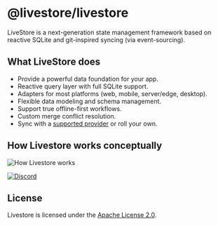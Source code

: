 # @livestore/livestore

LiveStore is a next-generation state management framework based on reactive SQLite and git-inspired syncing (via event-sourcing).

## What LiveStore does

- Provide a powerful data foundation for your app.
- Reactive query layer with full SQLite support.
- Adapters for most platforms (web, mobile, server/edge, desktop).
- Flexible data modeling and schema management.
- Support true offline-first workflows.
- Custom merge conflict resolution.
- Sync with a [supported provider](https://docs.livestore.dev/reference/syncing/sync-provider/cloudflare/) or roll your own.

## How Livestore works conceptually

![How Livestore works](https://share.cleanshot.com/k7y2486X+)

[![Discord](https://img.shields.io/badge/Discord-%235865F2.svg?style=for-the-badge&logo=discord&logoColor=white)](https://discord.gg/RbMcjUAPd7)

## License

Livestore is licensed under the [Apache License 2.0](https://www.apache.org/licenses/LICENSE-2.0).

